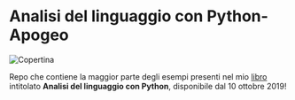 # Analisi del linguaggio con Python-Apogeo

![Copertina](https://m.media-amazon.com/images/I/51EfwftctuL.jpg)

Repo che contiene la maggior parte degli esempi presenti nel mio [libro](https://www.apogeonline.com/libri/analisi-del-linguaggio-con-python-serena-sensini/?gclid=CjwKCAiAr6-ABhAfEiwADO4sfYrzNIYAcAcrA-7DDDk6fIl_WGLIXFq0nvSYhMR-XSYIwyvgzv8RThoCUlsQAvD_BwE) intitolato **Analisi del linguaggio con Python**, disponibile dal 10 ottobre 2019!
